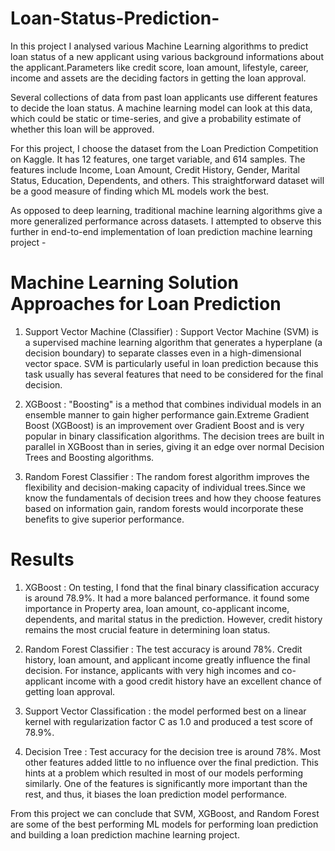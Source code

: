 # Loan-Status-Prediction-
In this project I analysed various Machine Learning algorithms to predict loan status of a new applicant using various background informations about the applicant.Parameters like credit score, loan amount, lifestyle, career, income and assets are the deciding factors in getting the loan approval.

Several collections of data from past loan applicants use different features to decide the loan status. A machine learning model can look at this data, which could be static or time-series, and give a probability estimate of whether this loan will be approved.

For this project, I choose the dataset from the Loan Prediction Competition on Kaggle. It has 12 features, one target variable, and 614 samples. The features include Income, Loan Amount, Credit History, Gender, Marital Status, Education, Dependents, and others. This straightforward dataset will be a good measure of finding which ML models work the best.

As opposed to deep learning, traditional machine learning algorithms give a more generalized performance across datasets. I attempted to observe this further in end-to-end implementation of loan prediction machine learning project -

# Machine Learning Solution Approaches for Loan Prediction

1. Support Vector Machine (Classifier) : Support Vector Machine (SVM) is a supervised machine learning algorithm that generates a hyperplane (a decision boundary) to separate classes even in a high-dimensional vector space. SVM is particularly useful in loan prediction because this task usually has several features that need to be considered for the final decision.

2. XGBoost : "Boosting" is a method that combines individual models in an ensemble manner to gain higher performance gain.Extreme Gradient Boost (XGBoost) is an improvement over Gradient Boost and is very popular in binary classification algorithms. The decision trees are built in parallel in XGBoost than in series, giving it an edge over normal Decision Trees and Boosting algorithms.

3. Random Forest Classifier : The random forest algorithm improves the flexibility and decision-making capacity of individual trees.Since we know the fundamentals of decision trees and how they choose features based on information gain, random forests would incorporate these benefits to give superior performance.


 # Results

 1. XGBoost : On testing, I fond that the final binary classification accuracy is around 78.9%. It had a more balanced performance. it found some importance in Property area, loan amount, co-applicant income, dependents, and marital status  in the prediction. However, credit history remains the most crucial feature in determining loan status.

 2. Random Forest Classifier : The test accuracy is around 78%. Credit history, loan amount, and applicant income greatly influence the final decision. For instance, applicants with very high incomes and co-applicant income with a good credit history have an excellent chance of getting loan approval.

 3. Support Vector Classification : the model performed best on a linear kernel with regularization factor C as 1.0 and produced a test score of 78.9%.

 4. Decision Tree : Test accuracy for the decision tree is around 78%. Most other features added little to no influence over the final prediction. This hints at a problem which resulted in most of our models performing similarly. One of the features is significantly more important than the rest, and thus, it biases the loan prediction model performance.

From this project we can conclude that SVM, XGBoost, and Random Forest are some of the best performing ML models for performing loan prediction and building a loan prediction machine learning project.

